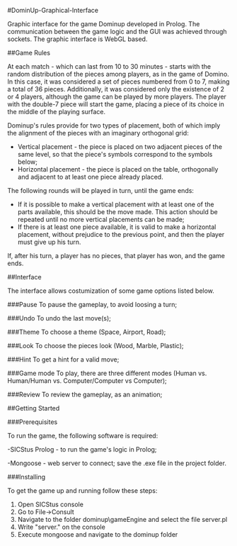 #DominUp-Graphical-Interface

Graphic interface for the game Dominup developed in Prolog. The communication between the game logic and the GUI was achieved through sockets. The graphic interface is WebGL based.

##Game Rules

At each match - which can last from 10 to 30 minutes - starts with the random distribution of the pieces among players, as in the game of Domino. 
In this case, it was considered a set of pieces numbered from 0 to 7, making a total of 36 pieces.
Additionally, it was considered only the existence of 2 or 4 players, although the game can be played by more players.
The player with the double-7 piece will start the game, placing a piece of its choice in the middle of the playing surface.

Dominup's rules provide for two types of placement, both of which imply the alignment of the pieces with an imaginary orthogonal grid:
- Vertical placement - the piece is placed on two adjacent pieces of the same level, so that the piece's symbols correspond to the symbols below;
- Horizontal placement - the piece is placed on the table, orthogonally and adjacent to at least one piece already placed.

The following rounds will be played in turn, until the game ends:
- If it is possible to make a vertical placement with at least one of the parts available, this should be the move made. This action should be repeated until no more vertical placements can be made;
- If there is at least one piece available, it is valid to make a horizontal placement, without prejudice to the previous point, and then the player must give up his turn.

If, after his turn, a player has no pieces, that player has won, and the game ends.

##Interface

The interface allows costumization of some game options listed below.

###Pause
To pause the gameplay, to avoid loosing a turn;

###Undo
To undo the last move(s);

###Theme
To choose a theme (Space, Airport, Road);

###Look
To choose the pieces look (Wood, Marble, Plastic);

###Hint
To get a hint for a valid move;

###Game mode
To play, there are three different modes (Human vs. Human/Human vs. Computer/Computer vs Computer);

###Review
To review the gameplay, as an animation;

##Getting Started

###Prerequisites

To run the game, the following software is required:

-SICStus Prolog - to run the game's logic in Prolog;

-Mongoose - web server to connect; save the .exe file in the project folder.

###Installing

To get the game up and running follow these steps:

1. Open SICStus console
2. Go to File->Consult
3. Navigate to the folder dominup\gameEngine and select the file server.pl
4. Write "server." on the console
5. Execute mongoose and navigate to the dominup folder
